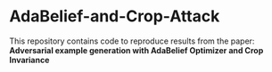 # AdaBelief-and-Crop-Attack
This repository contains code to reproduce results from the paper: **Adversarial example generation with AdaBelief Optimizer and Crop Invariance**

